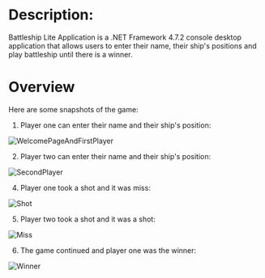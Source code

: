 # Description:
Battleship Lite Application is a .NET Framework 4.7.2 console desktop application that allows users to enter their name, their ship's positions and play battleship until there is a winner. 

# Overview
Here are some snapshots of the game:

1. Player one can enter their name and their ship's position:

![WelcomePageAndFirstPlayer](https://github.com/Franco-Diaz-Licham/BattleshipLiteApp/assets/138960498/30f3a26e-9f96-4150-9e89-c85f2ea96833)

2. Player two can enter their name and their ship's position:

![SecondPlayer](https://github.com/Franco-Diaz-Licham/BattleshipLiteApp/assets/138960498/08149019-7d7f-436f-a56a-e7d873840ea2)

4. Player one took a shot and it was miss:

![Shot](https://github.com/Franco-Diaz-Licham/BattleshipLiteApp/assets/138960498/3047cc6f-d71f-45d3-9a78-3cc89c3b2977)

5. Player two took a shot and it was a shot:

![Miss](https://github.com/Franco-Diaz-Licham/BattleshipLiteApp/assets/138960498/f8f5df51-4ddd-43f5-a410-10e0c48b21a5)

6. The game continued and player one was the winner:

![Winner](https://github.com/Franco-Diaz-Licham/BattleshipLiteApp/assets/138960498/a974882c-22b9-41a3-ab1b-05de08c44ca4)
